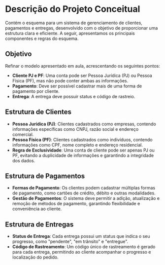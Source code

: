 # Descrição do Projeto Conceitual

Contém o esquema para um sistema de gerenciamento de clientes, pagamentos e entregas, desenvolvido com o objetivo de proporcionar uma estrutura clara e eficiente. A seguir, apresentamos os principais componentes e regras do esquema.

## Objetivo

Refinar o modelo apresentado em aula, acrescentando os seguintes pontos:

- **Cliente PJ e PF**: Uma conta pode ser Pessoa Jurídica (PJ) ou Pessoa Física (PF), mas não pode conter ambas as informações.
- **Pagamento**: Deve ser possível cadastrar mais de uma forma de pagamento por cliente.
- **Entrega**: A entrega deve possuir status e código de rastreio.

## Estrutura de Clientes

- **Pessoa Jurídica (PJ)**: Clientes cadastrados como empresas, contendo informações específicas como CNPJ, razão social e endereço comercial.
- **Pessoa Física (PF)**: Clientes cadastrados como indivíduos, contendo informações como CPF, nome completo e endereço residencial.
- **Regra de Exclusividade**: Uma conta de cliente pode ser apenas PJ ou PF, evitando a duplicidade de informações e garantindo a integridade dos dados.

## Estrutura de Pagamentos

- **Formas de Pagamento**: Os clientes podem cadastrar múltiplas formas de pagamento, como cartões de crédito, débito e outras modalidades.
- **Gestão de Pagamentos**: O sistema deve permitir a adição, atualização e remoção de métodos de pagamento, garantindo flexibilidade e conveniência ao cliente.

## Estrutura de Entregas

- **Status de Entrega**: Cada entrega possui um status que indica o seu progresso, como "pendente", "em trânsito" e "entregue".
- **Código de Rastreamento**: Um código único de rastreamento é gerado para cada entrega, permitindo ao cliente acompanhar o progresso e localização do pedido.

